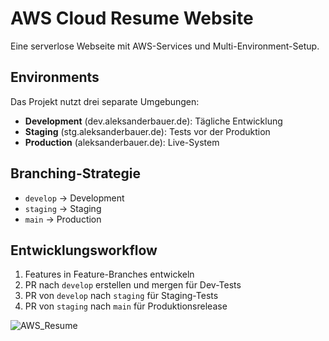 # AWS Cloud Resume Website

Eine serverlose Webseite mit AWS-Services und Multi-Environment-Setup.

## Environments

Das Projekt nutzt drei separate Umgebungen:

- **Development** (dev.aleksanderbauer.de): Tägliche Entwicklung
- **Staging** (stg.aleksanderbauer.de): Tests vor der Produktion
- **Production** (aleksanderbauer.de): Live-System

## Branching-Strategie

- `develop` → Development
- `staging` → Staging
- `main` → Production

## Entwicklungsworkflow

1. Features in Feature-Branches entwickeln
2. PR nach `develop` erstellen und mergen für Dev-Tests
3. PR von `develop` nach `staging` für Staging-Tests
4. PR von `staging` nach `main` für Produktionsrelease

![AWS_Resume](https://github.com/user-attachments/assets/ad2e2ce0-8f9f-4b22-9b0b-fcb58544efc7)

